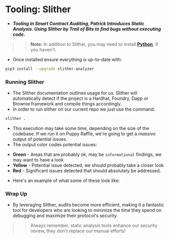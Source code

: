 # Tooling: Slither
- ***Tooling in Smart Contract Auditing, Patrick Introduces Static Analysis. Using Slither by Trail of Bits to find bugs without executing code.***


>> **Note:** In addition to Slither, you may need to install **[Python](https://www.python.org/downloads/)**, if you haven't.

- Once installed ensure everything is up-to-date with:

```bash
pip3 install --upgrade slither-analyzer
```

### Running Slither
- The Slither documentation outlines usage for us. Slither will automatically detect if the project is a Hardhat, Foundry, Dapp or Brownie framework and compile things accordingly.
- In order to run slither on our current repo we just use the command:

```bash
slither .
```

- This execution may take some time, depending on the size of the codebase. If we run it on Puppy Raffle, we're going to get a _massive_ output of potential issues.
- The output color codes potential issues:

* **Green** - Areas that are probably ok, may be `informational` findings, we may want to have a look
* **Yellow** - Potential issue detected, we should probably take a closer look
* **Red** - Significant issues detected that should absolutely be addressed.

- Here's an example of what some of these look like:

### Wrap Up
- By leveraging Slither, audits become more efficient, making it a fantastic tool for developers who are looking to minimize the time they spend on debugging and maximize their protocol's security.

>> Always remember, static analysis tools enhance our security review, they don't replace our manual efforts!
